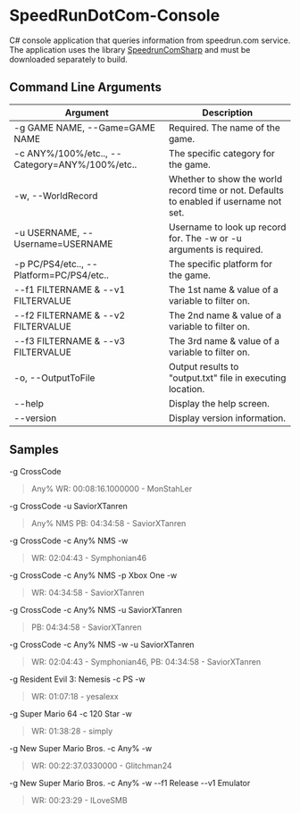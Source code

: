 # SpeedRunDotCom-Console
C# console application that queries information from speedrun.com service. The application uses the library [SpeedrunComSharp](https://github.com/LiveSplit/SpeedrunComSharp) and must be downloaded separately to build.

## Command Line Arguments
Argument | Description
-------- | -------------
-g GAME NAME, --Game=GAME NAME | Required. The name of the game.
-c ANY%/100%/etc.., --Category=ANY%/100%/etc.. | The specific category for the game.
-w, --WorldRecord | Whether to show the world record time or not. Defaults to enabled if username not set.
-u USERNAME, --Username=USERNAME | Username to look up record for. The -w or -u arguments is required.
-p PC/PS4/etc.., --Platform=PC/PS4/etc.. | The specific platform for the game.
--f1 FILTERNAME & --v1 FILTERVALUE | The 1st name & value of a variable to filter on.
--f2 FILTERNAME & --v2 FILTERVALUE | The 2nd name & value of a variable to filter on.
--f3 FILTERNAME & --v3 FILTERVALUE | The 3rd name & value of a variable to filter on.
-o, --OutputToFile | Output results to "output.txt" file in executing location.
--help | Display the help screen.
--version | Display version information.

## Samples

-g CrossCode
> Any% WR: 00:08:16.1000000 - MonStahLer

-g CrossCode -u SaviorXTanren
> Any% NMS PB: 04:34:58 - SaviorXTanren

-g CrossCode -c Any% NMS -w
> WR: 02:04:43 - Symphonian46

-g CrossCode -c Any% NMS -p Xbox One -w
> WR: 04:34:58 - SaviorXTanren

-g CrossCode -c Any% NMS -u SaviorXTanren
> PB: 04:34:58 - SaviorXTanren

-g CrossCode -c Any% NMS -w -u SaviorXTanren
> WR: 02:04:43 - Symphonian46, PB: 04:34:58 - SaviorXTanren

-g Resident Evil 3: Nemesis -c PS -w
> WR: 01:07:18 - yesalexx

-g Super Mario 64 -c 120 Star -w
> WR: 01:38:28 - simply

-g New Super Mario Bros. -c Any% -w
> WR: 00:22:37.0330000 - Glitchman24

-g New Super Mario Bros. -c Any% -w --f1 Release --v1 Emulator
> WR: 00:23:29 - ILoveSMB
